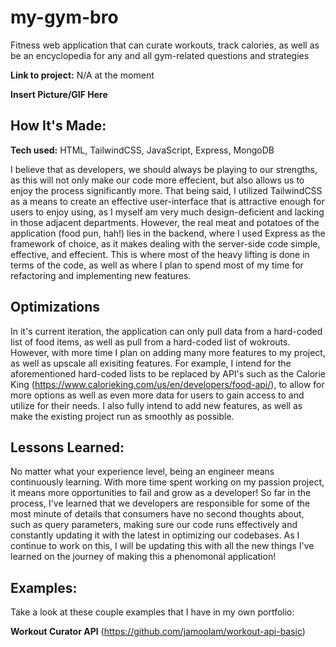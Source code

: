 # my-gym-bro
Fitness web application that can curate workouts, track calories, as well as be an encyclopedia for any and all gym-related questions and strategies

**Link to project:** N/A at the moment

**Insert Picture/GIF Here**

## How It's Made:

**Tech used:** HTML, TailwindCSS, JavaScript, Express, MongoDB

I believe that as developers, we should always be playing to our strengths, as this will not only make our code more effecient, but also allows us to enjoy the process significantly more. That being said, I utilized TailwindCSS as a means to create an effective user-interface that is attractive enough for users to enjoy using, as I myself am very much design-deficient and lacking in those adjacent departments. However, the real meat and potatoes of the application (food pun, hah!) lies in the backend, where I used Express as the framework of choice, as it makes dealing with the server-side code simple, effective, and effecient. This is where most of the heavy lifting is done in terms of the code, as well as where I plan to spend most of my time for refactoring and implementing new features. 

## Optimizations

In it's current iteration, the application can only pull data from a hard-coded list of food items, as well as pull from a hard-coded list of wokrouts. However, with more time I plan on adding many more features to my project, as well as upscale all exisiting features. For example, I intend for the aforementioned hard-coded lists to be replaced by API's such as the Calorie King (https://www.calorieking.com/us/en/developers/food-api/), to allow for more options as well as even more data for users to gain access to and utilize for their needs. I also fully intend to add new features, as well as make the existing project run as smoothly as possible.

## Lessons Learned:

No matter what your experience level, being an engineer means continuously learning. With more time spent working on my passion project, it means more opportunities to fail and grow as a developer! So far in the process, I've learned that we developers are responsible for some of the most minute of details that consumers have no second thoughts about, such as query parameters, making sure our code runs effectively and constantly updating it with the latest in optimizing our codebases. As I continue to work on this, I will be updating this with all the new things I've learned on the journey of making this a phenomonal application! 

## Examples:
Take a look at these couple examples that I have in my own portfolio:

**Workout Curator API** (https://github.com/jamoolam/workout-api-basic)
